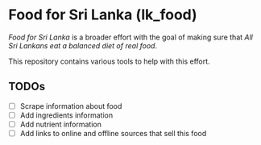 # Food for Sri Lanka (lk_food)

*Food for Sri Lanka* is a broader effort with the goal of making sure that *All Sri Lankans eat a balanced diet of real food*.

This repository contains various tools to help with this effort. 

## TODOs

* [ ] Scrape information about food
* [ ] Add ingredients information 
* [ ] Add nutrient information
* [ ] Add links to online and offline sources that sell this food
